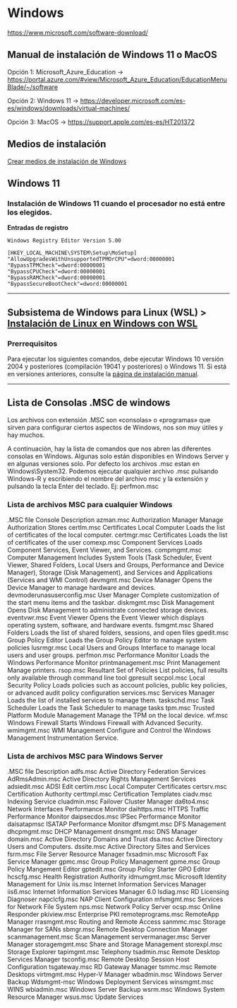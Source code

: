 # Windows
https://www.microsoft.com/software-download/

## Manual de instalación de Windows 11 o MacOS

Opción 1: Microsoft_Azure_Education -> https://portal.azure.com/#view/Microsoft_Azure_Education/EducationMenuBlade/~/software

Opción 2: Windows 11 -> https://developer.microsoft.com/es-es/windows/downloads/virtual-machines/

Opción 3: MacOS -> https://support.apple.com/es-es/HT201372


## Medios de instalación

[Crear medios de instalación de Windows](https://support.microsoft.com/es-es/windows/crear-medios-de-instalaci%C3%B3n-de-windows-99a58364-8c02-206f-aa6f-40c3b507420d)


## Windows 11

### Instalación de Windows 11 cuando el procesador no está entre los elegidos.
**Entradas de registro**
```
Windows Registry Editor Version 5.00

[HKEY_LOCAL_MACHINE\SYSTEM\Setup\MoSetup]
"AllowUpgradesWithUnsupportedTPMOrCPU"=dword:00000001
"BypassTPMCheck"=dword:00000001
"BypassCPUCheck"=dword:00000001
"BypassRAMCheck"=dword:00000001
"BypassSecureBootCheck"=dword:00000001
````

---
## Subsistema de Windows para Linux (WSL) > [Instalación de Linux en Windows con WSL](https://learn.microsoft.com/es-es/windows/wsl/install)
### Prerrequisitos
Para ejecutar los siguientes comandos, debe ejecutar Windows 10 versión 2004 y posteriores (compilación 19041 y posteriores) o Windows 11. Si está en versiones anteriores, consulte la [página de instalación manual](https://learn.microsoft.com/es-es/windows/wsl/install-manual).

---
## Lista de Consolas .MSC de windows

Los archivos con extensión .MSC son «consolas» o «programas» que sirven para configurar ciertos aspectos de Windows, nos son muy útiles y hay muchos.

A continuación, hay la lista de comandos que nos abren las diferentes consolas en Windows. Algunas solo están disponibles en Windows Server y en algunas versiones solo.
Por defecto los archivos .msc estan en Windows\System32.
Podemos ejecutar qualquier archivo .msc pulsando Windows-R y escribiendo el nombre del archivo msc y la extensión y pulsando la tecla Enter del teclado. Ej: perfmon.msc

### Lista de archivos MSC para cualquier Windows
.MSC file
Console	Description
azman.msc	Authorization Manager	Manage Authorization Stores
certlm.msc	Certificates Local Computer	Loads the list of certificates of the local computer.
certmgr.msc	Certificates	Loads the list of certificates of the user
comexp.msc	Component Services	Loads Component Services, Event Viewer, and Services.
compmgmt.msc	Computer Management	Includes System Tools (Task Scheduler, Event Viewer, Shared Folders, Local Users and Groups, Performance and Device Manager), Storage (Disk Management), and Services and Applications (Services and WMI Control)
devmgmt.msc	Device Manager	Opens the Device Manager to manage hardware and devices.
devmoderunasuserconfig.msc	User Manager	Complete customization of the start menu items and the taskbar.
diskmgmt.msc	Disk Management	Opens Disk Management to administrate connected storage devices.
eventvwr.msc	Event Viewer	Opens the Event Viewer which displays operating system, software, and hardware events.
fsmgmt.msc	Shared Folders	Loads the list of shared folders, sessions, and open files
gpedit.msc	Group Policy Editor	Loads the Group Policy Editor to manage system policies
lusrmgr.msc	Local Users and Groups	Interface to manage local users and user groups.
perfmon.msc	Performance Monitor	Loads the Windows Performance Monitor
printmanagement.msc	Print Management	Manage printers.
rsop.msc	Resultant Set of Policies	List policies, full results only available through command line tool gpresult
secpol.msc	Local Security Policy	Loads policies such as account policies, public key policies, or advanced audit policy configuration
services.msc	Services Manager	Loads the list of installed services to manage them.
taskschd.msc	Task Scheduler	Loads the Task Scheduler to manage tasks
tpm.msc	Trusted Platform Module Management	Manage the TPM on the local device.
wf.msc	Windows Firewall	Starts Windows Firewall with Advanced Security.
wmimgmt.msc	WMI Management	Configure and Control the Windows Management Instrumentation Service.

### Lista de archivos MSC para Windows Server
.MSC file
Description
adfs.msc	Active Directory Federation Services
AdRmsAdmin.msc	Active Directory Rights Management Services
adsiedit.msc	ADSI Edit
certim.msc	Local Computer Certificates
certsrv.msc	Certification Authority
certtmpl.msc	Certification Templates
ciadv.msc	Indexing Service
cluadmin.msc	Failover Cluster Manager
da6to4.msc	Network Interfaces Performance Monitor
daihttps.msc	HTTPS Traffic Performance Monitor
daipsecdos.msc	IPSec Performance Monitor
daisatapmsc	ISATAP Performance Monitor
dfsmgmt.msc	DFS Management
dhcpmgmt.msc	DHCP Management
dnsmgmt.msc	DNS Manager
domain.msc	Active Directory Domains and Trust
dsa.msc	Active Directory Users and Computers.
dssite.msc	Active Directory Sites and Services
fsrm.msc	File Server Resource Manager
fxsadmin.msc	Microsoft Fax Service Manager
gpmc.msc	Group Policy Management
gpme.msc	Group Policy Mangement Editor
gptedit.msc	Group Policy Starter GPO Editor
hcscfg.msc	Health Registration Authority
idmumgmt.msc	Microsoft Identity Management for Unix
iis.msc	Internet Information Services Manager
iis6.msc	Internet Information Services Manager 6.0
lsdiag.msc	RD Licensing Diagnoser
napclcfg.msc	NAP Client Configuration
mfsmgmt.msc	Services for Network File System
nps.msc	Network Policy Server
ocsp.msc	Online Responder
pkiview.msc	Enterprise PKI
remoteprograms.msc	RemoteApp Manager
rrasmgmt.msc	Routing and Remote Access
sanmmc.msc	Storage Manager for SANs
sbmgr.msc	Remote Desktop Connection Manager
scanmanagement.msc	Scan Management
servermanager.msc	Server Manager
storagemgmt.msc	Share and Storage Management
storexpl.msc	Storage Explorer
tapimgmt.msc	Telephony
tsadmin.msc	Remote Desktop Services Manager
tsconfig.msc	Remote Desktop Session Host Configuration
tsgateway.msc	RD Gateway Manager
tsmmc.msc	Remote Desktops
virtmgmt.msc	Hyper-V Manager
wbadmin.msc	Windows Server Backup
Wdsmgmt-msc	Windows Deployment Services
winsmgmt.msc	WINS
wbiadmin.msc	Windows Server Backup
wsrm.msc	Windows System Resource Manager
wsus.msc	Update Services
